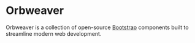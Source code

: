 # Orbweaver

Orbweaver is a collection of open-source [Bootstrap](https://getbootstrap.com/) components built to streamline modern 
web development.